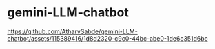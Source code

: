 # gemini-LLM-chatbot





https://github.com/AtharvSabde/gemini-LLM-chatbot/assets/115389416/1d8d2320-c9c0-44bc-abe0-1de6c351d6bc

